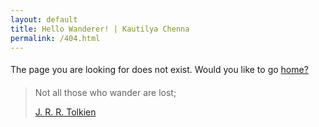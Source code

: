 ```yaml
---
layout: default
title: Hello Wanderer! | Kautilya Chenna
permalink: /404.html
---
```


<p style="line-height: 2">The page you are looking for does not exist. Would you like to go <a href="/">home?</a></p>

<blockquote cite="https://en.wikipedia.org/wiki/All_that_is_gold_does_not_glitter">
  <p>Not all those who wander are lost;</p>
  <footer><a href="https://en.wikipedia.org/wiki/J._R._R._Tolkien">J. R. R. Tolkien</a></footer>
</blockquote>
